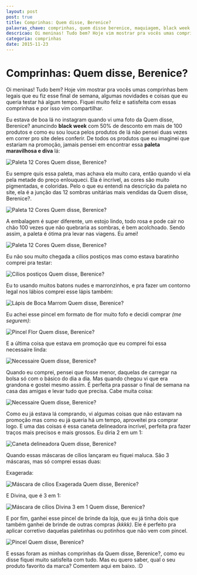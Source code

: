 ```yaml
---
layout: post
post: true
title: Comprinhas: Quem disse, Berenice?
palavras_chave: comprinhas, quem disse berenice, maquiagem, black week
descricao: Oi meninas! Tudo bem? Hoje vim mostrar pra vocês umas comprinhas bem legais que eu fiz esse final de semana, algumas novidades e coisas que eu queria testar há algum tempo. Fiquei muito feliz e satisfeita com essas comprinhas e por isso vim compartilhar...
categoria: comprinhas
date: 2015-11-23
---
```


# Comprinhas: Quem disse, Berenice?

Oi meninas! Tudo bem? Hoje vim mostrar pra vocês umas comprinhas bem legais que eu fiz esse final de semana, algumas novidades e coisas que eu queria testar há algum tempo. Fiquei muito feliz e satisfeita com essas comprinhas e por isso vim compartilhar.

Eu estava de boa lá no instagram quando vi uma foto da Quem disse, Berenice? anuncindo **black week** com 50% de desconto em mais de 100 produtos e como eu sou louca pelos produtos de lá não pensei duas vezes em correr pro site deles conferir.
De todos os produtos que eu imaginei que estariam na promoção, jamais pensei em encontrar essa **paleta maravilhosa e diva** lá:

![Paleta 12 Cores Quem disse, Berenice?](../images/comprinhas-quem-disse-berenice/paleta-12-cores-quem-disse-berenice.png)

Eu sempre quis essa paleta, mas achava ela muito cara, então quando vi ela pela metade do preço enlouqueci. Ela é incrível, as cores são muito pigmentadas, e coloridas. Pelo o que eu entendi na descrição da paleta no site, ela é a junção das 12 sombras unitárias mais vendidas da Quem disse, Berenice?.

![Paleta 12 Cores Quem disse, Berenice?](../images/comprinhas-quem-disse-berenice/swatches-paleta-12-cores-quem-disse-berenice.png)

A embalagem é super diferente, um estojo lindo, todo rosa e pode cair no chão 100 vezes que não quebraria as sombras, é bem acolchoado. Sendo assim, a paleta é ótima pra levar nas viagens. Eu amei!

![Paleta 12 Cores Quem disse, Berenice?](../images/comprinhas-quem-disse-berenice/embalagem-paleta-12-cores-quem-disse-berenice.png)

Eu não sou muito chegada a cílios postiços mas como estava baratinho comprei pra testar:

![Cílios postiços Quem disse, Berenice?](../images/comprinhas-quem-disse-berenice/cilios-posticos-quem-disse-berenice.png)

Eu to usando muitos batons nudes e marronzinhos, e pra fazer um contorno legal nos lábios comprei esse lápis também:

![Lápis de Boca Marrom Quem disse, Berenice?](../images/comprinhas-quem-disse-berenice/lapis-marrom-boca-quem-disse-berenice.png)

Eu achei esse pincel em formato de flor muito fofo e decidi comprar *(me segurem)*:

![Pincel Flor Quem disse, Berenice?](../images/comprinhas-quem-disse-berenice/pincel-flor-quem-disse-berenice.png)

E a última coisa que estava em promoção que eu comprei foi essa necessaire linda:

![Necessaire Quem disse, Berenice?](../images/comprinhas-quem-disse-berenice/necessaire-quem-disse-berenice.png)

Quando eu comprei, pensei que fosse menor, daquelas de carregar na bolsa só com o básico do dia a dia. Mas quando chegou vi que era grandona e gostei mesmo assim. É perfeita pra passar o final de semana na casa das amigas e levar tudo que precisa. Cabe muita coisa:

![Necessaire Quem disse, Berenice?](../images/comprinhas-quem-disse-berenice/necessaire-aberta-quem-disse-berenice.png)

Como eu já estava lá comprando, vi algumas coisas que não estavam na promoção mas como eu já queria há um tempo, aproveitei pra comprar logo.
E uma das coisas é essa caneta delineadora incrível, perfeita pra fazer traços mais precisos e mais grossos. Eu diria 2 em um 1:

![Caneta delineadora Quem disse, Berenice?](../images/comprinhas-quem-disse-berenice/caneta-delineadora-quem-disse-berenice.png)

Quando essas máscaras de cílios lançaram eu fiquei maluca. São 3 máscaras, mas só comprei essas duas:

Exagerada:

![Máscara de cílios Exagerada Quem disse, Berenice?](../images/comprinhas-quem-disse-berenice/mascara-volume-quem-disse-berenice.png)

E Divina, que é 3 em 1:

![Máscara de cílios Divina 3 em 1 Quem disse, Berenice?](../images/comprinhas-quem-disse-berenice/mascara-divina-quem-disse-berenice.png)

E por fim, ganhei esse pincel de brinde da loja, que eu já tinha dois que também ganhei de brinde de outras compras *(kkkk)*. Ele é perfeito pra aplicar corretivo daquelas paletinhas ou potinhos que não vem com pincel.

![Pincel Quem disse, Berenice?](../images/comprinhas-quem-disse-berenice/pincel-brinde-quem-disse-berenice.png)

E essas foram as minhas comprinhas da Quem disse, Berenice?, como eu disse fiquei muito satisfeita com tudo. Mas eu quero saber, qual o seu produto favorito da marca? Comentem aqui em baixo. :D
